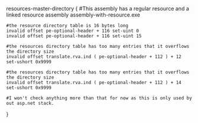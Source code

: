 
resources-master-directory {
	#This assembly has a regular resource and a linked resource
	assembly assembly-with-resource.exe

	#the resource directory table is 16 bytes long
	invalid offset pe-optional-header + 116 set-uint 0
	invalid offset pe-optional-header + 116 set-uint 15

	#the resources directory table has too many entries that it overflows the directory size
	invalid offset translate.rva.ind ( pe-optional-header + 112	) + 12 set-ushort 0x9999

	#the resources directory table has too many entries that it overflows the directory size
	invalid offset translate.rva.ind ( pe-optional-header + 112	) + 14 set-ushort 0x9999

	#I won't check anything more than that for now as this is only used by out asp.net stack.
}